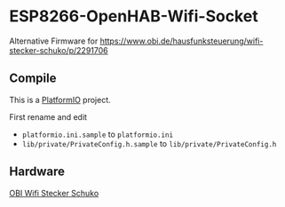 # ESP8266-OpenHAB-Wifi-Socket
Alternative Firmware for https://www.obi.de/hausfunksteuerung/wifi-stecker-schuko/p/2291706

## Compile
This is a [PlatformIO](https://platformio.org/) project.

First rename and edit

- `platformio.ini.sample` to `platformio.ini`
- `lib/private/PrivateConfig.h.sample` to `lib/private/PrivateConfig.h`

## Hardware
[OBI Wifi Stecker Schuko](https://www.obi.de/hausfunksteuerung/wifi-stecker-schuko/p/2291706)
